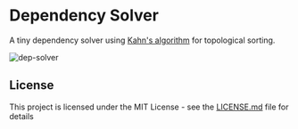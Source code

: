 # Dependency Solver

A tiny dependency solver using [Kahn's algorithm](https://en.wikipedia.org/wiki/Topological_sorting) for topological sorting.

![dep-solver](https://cloud.githubusercontent.com/assets/25879989/23119012/16dce47a-f75f-11e6-9ae3-98a497ffe0d0.png)


## License

This project is licensed under the MIT License - see the [LICENSE.md](LICENSE.md) file for details
